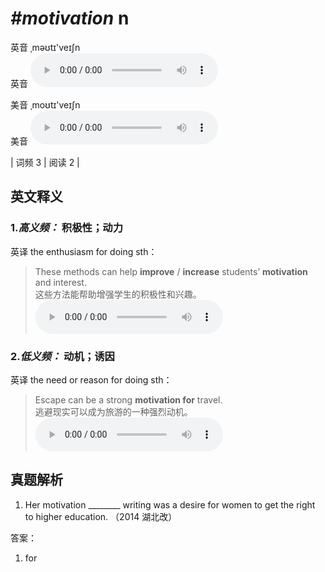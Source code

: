 # ***\#motivation*** n
英音 ˌməʊtɪ'veɪʃn  
英音
<audio src="./media/motivation-B.aac" controls="controls"></audio>

美音 ˌmoʊtɪ'veɪʃn  
美音
<audio src="./media/motivation.aac" controls="controls"></audio>



| 词频 3 | 阅读 2 |  

英文释义
---
### 1.*高义频：* **积极性；动力**  
英译 the enthusiasm for doing sth：

 > These methods can help **improve** / **increase** students’ **motivation** and interest.  
 > 这些方法能帮助增强学生的积极性和兴趣。    
<audio src="./media/P285 motivation4.aac" controls="controls"></audio>

### 2.*低义频：* **动机；诱因**  
英译 the need or reason for doing sth：

 > Escape can be a strong **motivation for** travel.  
 > 逃避现实可以成为旅游的一种强烈动机。    
<audio src="./media/P285 motivation5.aac" controls="controls"></audio>


真题解析
---
1. Her motivation ________ writing was a desire for women to get the right to higher education.  （2014 湖北改）  

答案：
1. for  


